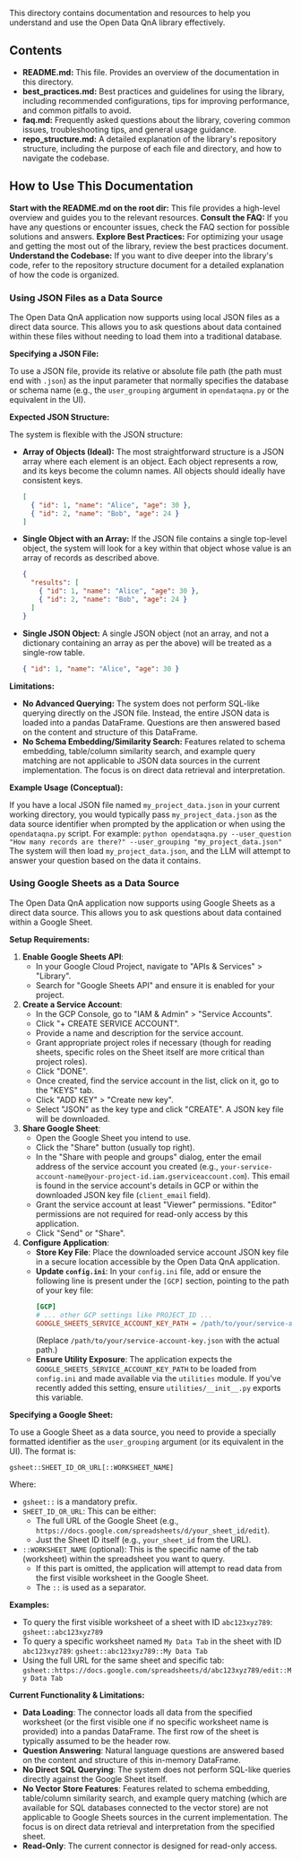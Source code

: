 This directory contains documentation and resources to help you understand and use the Open Data QnA library effectively.

## Contents

* **README.md:** This file. Provides an overview of the documentation in this directory.
* **best_practices.md:** Best practices and guidelines for using the library, including recommended configurations, tips for improving performance, and common pitfalls to avoid.
* **faq.md:** Frequently asked questions about the library, covering common issues, troubleshooting tips, and general usage guidance.
* **repo_structure.md:** A detailed explanation of the library's repository structure, including the purpose of each file and directory, and how to navigate the codebase.


## How to Use This Documentation
**Start with the README.md on the root dir:** This file provides a high-level overview and guides you to the relevant resources.
**Consult the FAQ:** If you have any questions or encounter issues, check the FAQ section for possible solutions and answers.
**Explore Best Practices:** For optimizing your usage and getting the most out of the library, review the best practices document.
**Understand the Codebase:** If you want to dive deeper into the library's code, refer to the repository structure document for a detailed explanation of how the code is organized.

### Using JSON Files as a Data Source

The Open Data QnA application now supports using local JSON files as a direct data source. This allows you to ask questions about data contained within these files without needing to load them into a traditional database.

**Specifying a JSON File:**

To use a JSON file, provide its relative or absolute file path (the path must end with `.json`) as the input parameter that normally specifies the database or schema name (e.g., the `user_grouping` argument in `opendataqna.py` or the equivalent in the UI).

**Expected JSON Structure:**

The system is flexible with the JSON structure:

*   **Array of Objects (Ideal):** The most straightforward structure is a JSON array where each element is an object. Each object represents a row, and its keys become the column names. All objects should ideally have consistent keys.
    ```json
    [
      { "id": 1, "name": "Alice", "age": 30 },
      { "id": 2, "name": "Bob", "age": 24 }
    ]
    ```
*   **Single Object with an Array:** If the JSON file contains a single top-level object, the system will look for a key within that object whose value is an array of records as described above.
    ```json
    {
      "results": [
        { "id": 1, "name": "Alice", "age": 30 },
        { "id": 2, "name": "Bob", "age": 24 }
      ]
    }
    ```
*   **Single JSON Object:** A single JSON object (not an array, and not a dictionary containing an array as per the above) will be treated as a single-row table.
    ```json
    { "id": 1, "name": "Alice", "age": 30 }
    ```

**Limitations:**

*   **No Advanced Querying:** The system does not perform SQL-like querying directly on the JSON file. Instead, the entire JSON data is loaded into a pandas DataFrame. Questions are then answered based on the content and structure of this DataFrame.
*   **No Schema Embedding/Similarity Search:** Features related to schema embedding, table/column similarity search, and example query matching are not applicable to JSON data sources in the current implementation. The focus is on direct data retrieval and interpretation.

**Example Usage (Conceptual):**

If you have a local JSON file named `my_project_data.json` in your current working directory, you would typically pass `my_project_data.json` as the data source identifier when prompted by the application or when using the `opendataqna.py` script.
For example:
`python opendataqna.py --user_question "How many records are there?" --user_grouping "my_project_data.json"`
The system will then load `my_project_data.json`, and the LLM will attempt to answer your question based on the data it contains.

### Using Google Sheets as a Data Source

The Open Data QnA application now supports using Google Sheets as a direct data source. This allows you to ask questions about data contained within a Google Sheet.

**Setup Requirements:**

1.  **Enable Google Sheets API**:
    *   In your Google Cloud Project, navigate to "APIs & Services" > "Library".
    *   Search for "Google Sheets API" and ensure it is enabled for your project.
2.  **Create a Service Account**:
    *   In the GCP Console, go to "IAM & Admin" > "Service Accounts".
    *   Click "+ CREATE SERVICE ACCOUNT".
    *   Provide a name and description for the service account.
    *   Grant appropriate project roles if necessary (though for reading sheets, specific roles on the Sheet itself are more critical than project roles).
    *   Click "DONE".
    *   Once created, find the service account in the list, click on it, go to the "KEYS" tab.
    *   Click "ADD KEY" > "Create new key".
    *   Select "JSON" as the key type and click "CREATE". A JSON key file will be downloaded.
3.  **Share Google Sheet**:
    *   Open the Google Sheet you intend to use.
    *   Click the "Share" button (usually top right).
    *   In the "Share with people and groups" dialog, enter the email address of the service account you created (e.g., `your-service-account-name@your-project-id.iam.gserviceaccount.com`). This email is found in the service account's details in GCP or within the downloaded JSON key file (`client_email` field).
    *   Grant the service account at least "Viewer" permissions. "Editor" permissions are not required for read-only access by this application.
    *   Click "Send" or "Share".
4.  **Configure Application**:
    *   **Store Key File**: Place the downloaded service account JSON key file in a secure location accessible by the Open Data QnA application.
    *   **Update `config.ini`**: In your `config.ini` file, add or ensure the following line is present under the `[GCP]` section, pointing to the path of your key file:
        ```ini
        [GCP]
        # ... other GCP settings like PROJECT_ID ...
        GOOGLE_SHEETS_SERVICE_ACCOUNT_KEY_PATH = /path/to/your/service-account-key.json
        ```
        (Replace `/path/to/your/service-account-key.json` with the actual path.)
    *   **Ensure Utility Exposure**: The application expects the `GOOGLE_SHEETS_SERVICE_ACCOUNT_KEY_PATH` to be loaded from `config.ini` and made available via the `utilities` module. If you've recently added this setting, ensure `utilities/__init__.py` exports this variable.

**Specifying a Google Sheet:**

To use a Google Sheet as a data source, you need to provide a specially formatted identifier as the `user_grouping` argument (or its equivalent in the UI). The format is:

`gsheet::SHEET_ID_OR_URL[::WORKSHEET_NAME]`

Where:
*   `gsheet::` is a mandatory prefix.
*   `SHEET_ID_OR_URL`: This can be either:
    *   The full URL of the Google Sheet (e.g., `https://docs.google.com/spreadsheets/d/your_sheet_id/edit`).
    *   Just the Sheet ID itself (e.g., `your_sheet_id` from the URL).
*   `::WORKSHEET_NAME` (optional): This is the specific name of the tab (worksheet) within the spreadsheet you want to query.
    *   If this part is omitted, the application will attempt to read data from the first visible worksheet in the Google Sheet.
    *   The `::` is used as a separator.

**Examples:**

*   To query the first visible worksheet of a sheet with ID `abc123xyz789`:
    `gsheet::abc123xyz789`
*   To query a specific worksheet named `My Data Tab` in the sheet with ID `abc123xyz789`:
    `gsheet::abc123xyz789::My Data Tab`
*   Using the full URL for the same sheet and specific tab:
    `gsheet::https://docs.google.com/spreadsheets/d/abc123xyz789/edit::My Data Tab`

**Current Functionality & Limitations:**

*   **Data Loading**: The connector loads all data from the specified worksheet (or the first visible one if no specific worksheet name is provided) into a pandas DataFrame. The first row of the sheet is typically assumed to be the header row.
*   **Question Answering**: Natural language questions are answered based on the content and structure of this in-memory DataFrame.
*   **No Direct SQL Querying**: The system does not perform SQL-like queries directly against the Google Sheet itself.
*   **No Vector Store Features**: Features related to schema embedding, table/column similarity search, and example query matching (which are available for SQL databases connected to the vector store) are not applicable to Google Sheets sources in the current implementation. The focus is on direct data retrieval and interpretation from the specified sheet.
*   **Read-Only**: The current connector is designed for read-only access.
